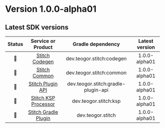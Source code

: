 [//]: # (This file was automatically generated - do not edit)

# Version 1.0.0-alpha01

## Latest SDK versions

| Status |                    Service or Product                     |          Gradle dependency          | Latest version |
|:------:|:---------------------------------------------------------:|:-----------------------------------:|:--------------:|
|   🧪   |       [Stitch Codegen](../../../reference/codegen)        |      dev.teogor.stitch:codegen      | 1.0.0-alpha01  |
|   🧪   |        [Stitch Common](../../../reference/common)         |      dev.teogor.stitch:common       | 1.0.0-alpha01  |
|   🧪   | [Stitch Plugin API](../../../reference/gradle-plugin-api) | dev.teogor.stitch:gradle-plugin-api | 1.0.0-alpha01  |
|   🧪   |      [Stitch KSP Processor](../../../reference/ksp)       |        dev.teogor.stitch:ksp        | 1.0.0-alpha01  |
|   🧪   | [Stitch Gradle Plugin](../../../reference/gradle-plugin)  |          dev.teogor.stitch          | 1.0.0-alpha01  |
